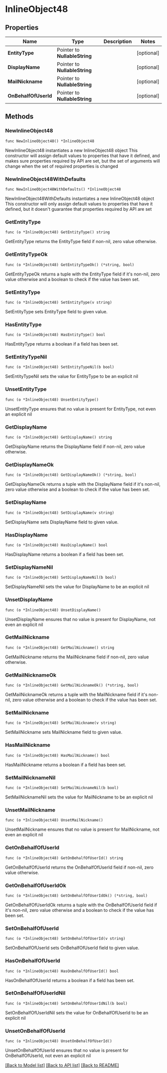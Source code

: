 # InlineObject48

## Properties

Name | Type | Description | Notes
------------ | ------------- | ------------- | -------------
**EntityType** | Pointer to **NullableString** |  | [optional] 
**DisplayName** | Pointer to **NullableString** |  | [optional] 
**MailNickname** | Pointer to **NullableString** |  | [optional] 
**OnBehalfOfUserId** | Pointer to **NullableString** |  | [optional] 

## Methods

### NewInlineObject48

`func NewInlineObject48() *InlineObject48`

NewInlineObject48 instantiates a new InlineObject48 object
This constructor will assign default values to properties that have it defined,
and makes sure properties required by API are set, but the set of arguments
will change when the set of required properties is changed

### NewInlineObject48WithDefaults

`func NewInlineObject48WithDefaults() *InlineObject48`

NewInlineObject48WithDefaults instantiates a new InlineObject48 object
This constructor will only assign default values to properties that have it defined,
but it doesn't guarantee that properties required by API are set

### GetEntityType

`func (o *InlineObject48) GetEntityType() string`

GetEntityType returns the EntityType field if non-nil, zero value otherwise.

### GetEntityTypeOk

`func (o *InlineObject48) GetEntityTypeOk() (*string, bool)`

GetEntityTypeOk returns a tuple with the EntityType field if it's non-nil, zero value otherwise
and a boolean to check if the value has been set.

### SetEntityType

`func (o *InlineObject48) SetEntityType(v string)`

SetEntityType sets EntityType field to given value.

### HasEntityType

`func (o *InlineObject48) HasEntityType() bool`

HasEntityType returns a boolean if a field has been set.

### SetEntityTypeNil

`func (o *InlineObject48) SetEntityTypeNil(b bool)`

 SetEntityTypeNil sets the value for EntityType to be an explicit nil

### UnsetEntityType
`func (o *InlineObject48) UnsetEntityType()`

UnsetEntityType ensures that no value is present for EntityType, not even an explicit nil
### GetDisplayName

`func (o *InlineObject48) GetDisplayName() string`

GetDisplayName returns the DisplayName field if non-nil, zero value otherwise.

### GetDisplayNameOk

`func (o *InlineObject48) GetDisplayNameOk() (*string, bool)`

GetDisplayNameOk returns a tuple with the DisplayName field if it's non-nil, zero value otherwise
and a boolean to check if the value has been set.

### SetDisplayName

`func (o *InlineObject48) SetDisplayName(v string)`

SetDisplayName sets DisplayName field to given value.

### HasDisplayName

`func (o *InlineObject48) HasDisplayName() bool`

HasDisplayName returns a boolean if a field has been set.

### SetDisplayNameNil

`func (o *InlineObject48) SetDisplayNameNil(b bool)`

 SetDisplayNameNil sets the value for DisplayName to be an explicit nil

### UnsetDisplayName
`func (o *InlineObject48) UnsetDisplayName()`

UnsetDisplayName ensures that no value is present for DisplayName, not even an explicit nil
### GetMailNickname

`func (o *InlineObject48) GetMailNickname() string`

GetMailNickname returns the MailNickname field if non-nil, zero value otherwise.

### GetMailNicknameOk

`func (o *InlineObject48) GetMailNicknameOk() (*string, bool)`

GetMailNicknameOk returns a tuple with the MailNickname field if it's non-nil, zero value otherwise
and a boolean to check if the value has been set.

### SetMailNickname

`func (o *InlineObject48) SetMailNickname(v string)`

SetMailNickname sets MailNickname field to given value.

### HasMailNickname

`func (o *InlineObject48) HasMailNickname() bool`

HasMailNickname returns a boolean if a field has been set.

### SetMailNicknameNil

`func (o *InlineObject48) SetMailNicknameNil(b bool)`

 SetMailNicknameNil sets the value for MailNickname to be an explicit nil

### UnsetMailNickname
`func (o *InlineObject48) UnsetMailNickname()`

UnsetMailNickname ensures that no value is present for MailNickname, not even an explicit nil
### GetOnBehalfOfUserId

`func (o *InlineObject48) GetOnBehalfOfUserId() string`

GetOnBehalfOfUserId returns the OnBehalfOfUserId field if non-nil, zero value otherwise.

### GetOnBehalfOfUserIdOk

`func (o *InlineObject48) GetOnBehalfOfUserIdOk() (*string, bool)`

GetOnBehalfOfUserIdOk returns a tuple with the OnBehalfOfUserId field if it's non-nil, zero value otherwise
and a boolean to check if the value has been set.

### SetOnBehalfOfUserId

`func (o *InlineObject48) SetOnBehalfOfUserId(v string)`

SetOnBehalfOfUserId sets OnBehalfOfUserId field to given value.

### HasOnBehalfOfUserId

`func (o *InlineObject48) HasOnBehalfOfUserId() bool`

HasOnBehalfOfUserId returns a boolean if a field has been set.

### SetOnBehalfOfUserIdNil

`func (o *InlineObject48) SetOnBehalfOfUserIdNil(b bool)`

 SetOnBehalfOfUserIdNil sets the value for OnBehalfOfUserId to be an explicit nil

### UnsetOnBehalfOfUserId
`func (o *InlineObject48) UnsetOnBehalfOfUserId()`

UnsetOnBehalfOfUserId ensures that no value is present for OnBehalfOfUserId, not even an explicit nil

[[Back to Model list]](../README.md#documentation-for-models) [[Back to API list]](../README.md#documentation-for-api-endpoints) [[Back to README]](../README.md)


